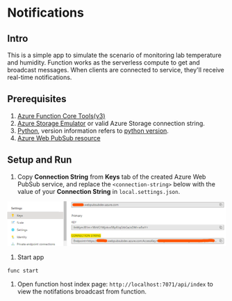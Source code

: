 # Notifications

## Intro

This is a simple app to simulate the scenario of monitoring lab temperature and humidity. Function works as the serverless compute to get and broadcast messages. When clients are connected to service, they'll receive real-time notifications.

## Prerequisites
1. [Azure Function Core Tools(v3)](https://www.npmjs.com/package/azure-functions-core-tools)
2. [Azure Storage Emulator](https://go.microsoft.com/fwlink/?linkid=717179&clcid=0x409) or valid Azure Storage connection string.
3. [Python](https://www.python.org/downloads/), version information refers to [python version](https://learn.microsoft.com/azure/azure-functions/functions-reference-python#python-version).
4. [Azure Web PubSub resource](https://learn.microsoft.com/azure/azure-web-pubsub/howto-develop-create-instance)

## Setup and Run

1. Copy **Connection String** from **Keys** tab of the created Azure Web PubSub service, and replace the `<connection-string>` below with the value of your **Connection String** in `local.settings.json`.

![Connection String](./../../../../docs/images/portal_conn.png)

1. Start app

```bash
func start
```

1. Open function host index page: `http://localhost:7071/api/index` to view the notifations broadcast from function.